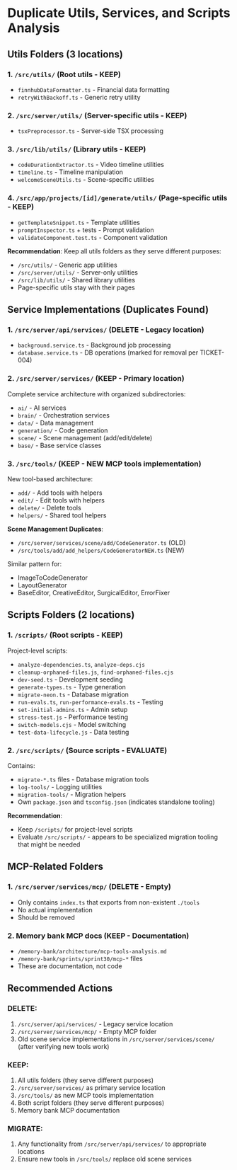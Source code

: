 # Duplicate Utils, Services, and Scripts Analysis

## Utils Folders (3 locations)

### 1. `/src/utils/` (Root utils - KEEP)
- `finnhubDataFormatter.ts` - Financial data formatting
- `retryWithBackoff.ts` - Generic retry utility

### 2. `/src/server/utils/` (Server-specific utils - KEEP)
- `tsxPreprocessor.ts` - Server-side TSX processing

### 3. `/src/lib/utils/` (Library utils - KEEP)
- `codeDurationExtractor.ts` - Video timeline utilities
- `timeline.ts` - Timeline manipulation
- `welcomeSceneUtils.ts` - Scene-specific utilities

### 4. `/src/app/projects/[id]/generate/utils/` (Page-specific utils - KEEP)
- `getTemplateSnippet.ts` - Template utilities
- `promptInspector.ts` + tests - Prompt validation
- `validateComponent.test.ts` - Component validation

**Recommendation**: Keep all utils folders as they serve different purposes:
- `/src/utils/` - Generic app utilities
- `/src/server/utils/` - Server-only utilities
- `/src/lib/utils/` - Shared library utilities
- Page-specific utils stay with their pages

## Service Implementations (Duplicates Found)

### 1. `/src/server/api/services/` (DELETE - Legacy location)
- `background.service.ts` - Background job processing
- `database.service.ts` - DB operations (marked for removal per TICKET-004)

### 2. `/src/server/services/` (KEEP - Primary location)
Complete service architecture with organized subdirectories:
- `ai/` - AI services
- `brain/` - Orchestration services
- `data/` - Data management
- `generation/` - Code generation
- `scene/` - Scene management (add/edit/delete)
- `base/` - Base service classes

### 3. `/src/tools/` (KEEP - NEW MCP tools implementation)
New tool-based architecture:
- `add/` - Add tools with helpers
- `edit/` - Edit tools with helpers
- `delete/` - Delete tools
- `helpers/` - Shared tool helpers

**Scene Management Duplicates**:
- `/src/server/services/scene/add/CodeGenerator.ts` (OLD)
- `/src/tools/add/add_helpers/CodeGeneratorNEW.ts` (NEW)

Similar pattern for:
- ImageToCodeGenerator
- LayoutGenerator
- BaseEditor, CreativeEditor, SurgicalEditor, ErrorFixer

## Scripts Folders (2 locations)

### 1. `/scripts/` (Root scripts - KEEP)
Project-level scripts:
- `analyze-dependencies.ts`, `analyze-deps.cjs`
- `cleanup-orphaned-files.js`, `find-orphaned-files.cjs`
- `dev-seed.ts` - Development seeding
- `generate-types.ts` - Type generation
- `migrate-neon.ts` - Database migration
- `run-evals.ts`, `run-performance-evals.ts` - Testing
- `set-initial-admins.ts` - Admin setup
- `stress-test.js` - Performance testing
- `switch-models.cjs` - Model switching
- `test-data-lifecycle.js` - Data testing

### 2. `/src/scripts/` (Source scripts - EVALUATE)
Contains:
- `migrate-*.ts` files - Database migration tools
- `log-tools/` - Logging utilities
- `migration-tools/` - Migration helpers
- Own `package.json` and `tsconfig.json` (indicates standalone tooling)

**Recommendation**: 
- Keep `/scripts/` for project-level scripts
- Evaluate `/src/scripts/` - appears to be specialized migration tooling that might be needed

## MCP-Related Folders

### 1. `/src/server/services/mcp/` (DELETE - Empty)
- Only contains `index.ts` that exports from non-existent `./tools`
- No actual implementation
- Should be removed

### 2. Memory bank MCP docs (KEEP - Documentation)
- `/memory-bank/architecture/mcp-tools-analysis.md`
- `/memory-bank/sprints/sprint30/mcp-*` files
- These are documentation, not code

## Recommended Actions

### DELETE:
1. `/src/server/api/services/` - Legacy service location
2. `/src/server/services/mcp/` - Empty MCP folder
3. Old scene service implementations in `/src/server/services/scene/` (after verifying new tools work)

### KEEP:
1. All utils folders (they serve different purposes)
2. `/src/server/services/` as primary service location
3. `/src/tools/` as new MCP tools implementation
4. Both script folders (they serve different purposes)
5. Memory bank MCP documentation

### MIGRATE:
1. Any functionality from `/src/server/api/services/` to appropriate locations
2. Ensure new tools in `/src/tools/` replace old scene services